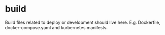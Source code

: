 # build

Build files related to deploy or development should live here. E.g. Dockerfile, 
docker-compose.yaml and kurbernetes manifests.